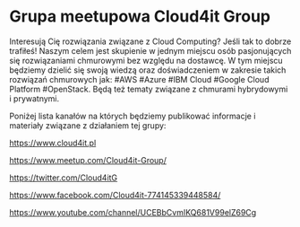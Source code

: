 # Grupa meetupowa Cloud4it Group

Interesują Cię rozwiązania związane z Cloud Computing? Jeśli tak to dobrze trafiłeś! Naszym celem jest skupienie w jednym miejscu osób pasjonujących się rozwiązaniami chmurowymi bez względu na dostawcę. W tym miejscu będziemy dzielić się swoją wiedzą oraz doświadczeniem w zakresie takich rozwiązań chmurowych jak: #AWS #Azure #IBM Cloud #Google Cloud Platform #OpenStack. Będą też tematy związane z chmurami hybrydowymi i prywatnymi.

Poniżej lista kanałów na których będziemy publikować informacje i materiały związane z działaniem tej grupy:

https://www.cloud4it.pl

https://www.meetup.com/Cloud4it-Group/

https://twitter.com/Cloud4itG

https://www.facebook.com/Cloud4it-774145339448584/

https://www.youtube.com/channel/UCEBbCvmIKQ681V99elZ69Cg
